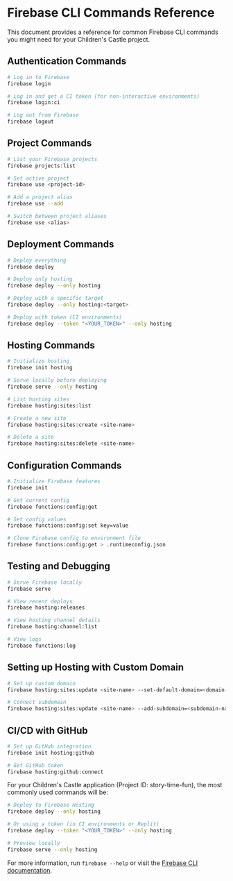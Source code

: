 # Firebase CLI Commands Reference

This document provides a reference for common Firebase CLI commands you might need for your Children's Castle project.

## Authentication Commands

```bash
# Log in to Firebase
firebase login

# Log in and get a CI token (for non-interactive environments)
firebase login:ci

# Log out from Firebase
firebase logout
```

## Project Commands

```bash
# List your Firebase projects
firebase projects:list

# Set active project
firebase use <project-id>

# Add a project alias
firebase use --add

# Switch between project aliases
firebase use <alias>
```

## Deployment Commands

```bash
# Deploy everything
firebase deploy

# Deploy only hosting
firebase deploy --only hosting

# Deploy with a specific target
firebase deploy --only hosting:<target>

# Deploy with token (CI environments)
firebase deploy --token "<YOUR_TOKEN>" --only hosting
```

## Hosting Commands

```bash
# Initialize hosting
firebase init hosting

# Serve locally before deploying
firebase serve --only hosting

# List hosting sites
firebase hosting:sites:list

# Create a new site
firebase hosting:sites:create <site-name>

# Delete a site
firebase hosting:sites:delete <site-name>
```

## Configuration Commands

```bash
# Initialize Firebase features
firebase init

# Get current config
firebase functions:config:get

# Set config values
firebase functions:config:set key=value

# Clone Firebase config to environment file
firebase functions:config:get > .runtimeconfig.json
```

## Testing and Debugging

```bash
# Serve Firebase locally
firebase serve

# View recent deploys
firebase hosting:releases

# View hosting channel details
firebase hosting:channel:list

# View logs
firebase functions:log
```

## Setting up Hosting with Custom Domain

```bash
# Set up custom domain
firebase hosting:sites:update <site-name> --set-default-domain=<domain-name>

# Connect subdomain
firebase hosting:sites:update <site-name> --add-subdomain=<subdomain-name>
```

## CI/CD with GitHub

```bash
# Set up GitHub integration
firebase init hosting:github

# Get GitHub token
firebase hosting:github:connect
```

For your Children's Castle application (Project ID: story-time-fun), the most commonly used commands will be:

```bash
# Deploy to Firebase Hosting
firebase deploy --only hosting

# Or using a token (in CI environments or Replit)
firebase deploy --token "<YOUR_TOKEN>" --only hosting

# Preview locally
firebase serve --only hosting
```

For more information, run `firebase --help` or visit the [Firebase CLI documentation](https://firebase.google.com/docs/cli).